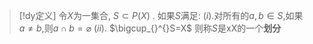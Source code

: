 



> [!dy定义] 
> 令$X$为一集合, $S\subset {P}(X)$ . 如果$S$满足:
> $(i).$对所有的$a,b\in S$,如果$a\neq b$,则$a\cap b=\varnothing$
> $(ii).$ $\bigcup_{}^{}S=X$
> 则称$S$是xX的一个**划分**

